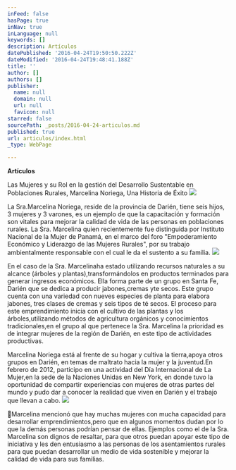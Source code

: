 ```yaml
---
inFeed: false
hasPage: true
inNav: true
inLanguage: null
keywords: []
description: Artículos
datePublished: '2016-04-24T19:50:50.222Z'
dateModified: '2016-04-24T19:48:41.188Z'
title: ''
author: []
authors: []
publisher:
  name: null
  domain: null
  url: null
  favicon: null
starred: false
sourcePath: _posts/2016-04-24-articulos.md
published: true
url: articulos/index.html
_type: WebPage

---
```

**Artículos**

Las Mujeres y su Rol en la gestión del Desarrollo Sustentable en Poblaciones Rurales, Marcelina Noriega, Una Historia de Éxito
![](https://the-grid-user-content.s3-us-west-2.amazonaws.com/d734c64b-bc76-4c42-a2f9-945722fb23f4.jpg)

La Sra.Marcelina Noriega, reside de la provincia de Darién, tiene seis hijos, 3 mujeres y 3 varones, es un ejemplo de que la capacitación y formación son vitales para mejorar la calidad de vida de las personas en poblaciones rurales. La Sra. Marcelina quien recientemente fue distinguida por Instituto Nacional de la Mujer de Panamá, en el marco del foro "Empoderamiento Económico y Liderazgo de las Mujeres Rurales", por su trabajo ambientalmente responsable con el cual le da el sustento a su familia.
![](https://the-grid-user-content.s3-us-west-2.amazonaws.com/636c7a1d-601b-46f3-81e0-4e4d54e7a504.jpg)

En el caso de la Sra. Marcelinaha estado utilizando recursos naturales a su alcance (árboles y plantas),transformándolos en productos terminados para generar ingresos económicos. Ella forma parte de un grupo en Santa Fe, Darién que se dedica a producir jabones,cremas yte secos. Este grupo cuenta con una variedad con nueves especies de planta para elabora jabones, tres clases de cremas y seis tipos de té secos. El proceso para este emprendimiento inicia con el cultivo de las plantas y los árboles,utilizando métodos de agricultura orgánicos y conocimientos tradicionales,en el grupo al que pertenece la Sra. Marcelina la prioridad es de integrar mujeres de la región de Darién, en este tipo de actividades productivas.

Marcelina Noriega está al frente de su hogar y cultiva la tierra,apoya otros grupos en Darién, en temas de maltrato hacia la mujer y la juventud.En febrero de 2012, participo en una actividad del Día Internacional de La Mujer,en la sede de la Naciones Unidas en New York, en donde tuvo la oportunidad de compartir experiencias con mujeres de otras partes del mundo y pudo dar a conocer la realidad que viven en Darién y el trabajo que llevan a cabo.
![](https://the-grid-user-content.s3-us-west-2.amazonaws.com/e146b498-67b6-4595-a701-07f4414c21bc.jpg)

Marcelina mencionó que hay muchas mujeres con mucha capacidad para desarrollar emprendimientos,pero que en algunos momentos dudan por lo que la demás personas podrían pensar de ellas. Ejemplos como el de la Sra. Marcelina son dignos de resaltar, para que otros puedan apoyar este tipo de iniciativa y les den entusiasmo a las personas de los asentamientos rurales para que puedan desarrollar un medio de vida sostenible y mejorar la calidad de vida para sus familias.